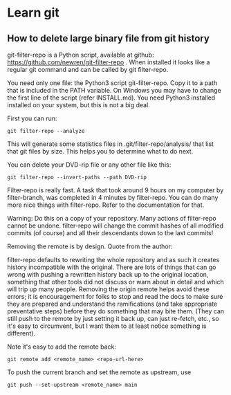 # Learn git


## How to delete large binary file from git history

git-filter-repo is a Python script, available at github: https://github.com/newren/git-filter-repo . When installed it looks like a regular git command and can be called by git filter-repo.

You need only one file: the Python3 script git-filter-repo. Copy it to a path that is included in the PATH variable. On Windows you may have to change the first line of the script (refer INSTALL.md). You need Python3 installed installed on your system, but this is not a big deal.

First you can run:
```
git filter-repo --analyze
```
This will generate some statistics files in .git/filter-repo/analysis/ that list that git files by size. This helps you to determine what to do next.

You can delete your DVD-rip file or any other file like this:
```
git filter-repo --invert-paths --path DVD-rip
 ```
Filter-repo is really fast. A task that took around 9 hours on my computer by filter-branch, was completed in 4 minutes by filter-repo. You can do many more nice things with filter-repo. Refer to the documentation for that.

Warning: Do this on a copy of your repository. Many actions of filter-repo cannot be undone. filter-repo will change the commit hashes of all modified commits (of course) and all their descendants down to the last commits!


Removing the remote is by design. Quote from the author:

filter-repo defaults to rewriting the whole repository and as such it creates history incompatible with the original. There are lots of things that can go wrong with pushing a rewritten history back up to the original location, something that other tools did not discuss or warn about in detail and which will trip up many people. Removing the origin remote helps avoid these errors; it is encouragement for folks to stop and read the docs to make sure they are prepared and understand the ramifications (and take appropriate preventative steps) before they do something that may bite them. (They can still push to the remote by just setting it back up, can just re-fetch, etc., so it's easy to circumvent, but I want them to at least notice something is different).

Note it's easy to add the remote back:
```
git remote add <remote_name> <repo-url-here>
```

To push the current branch and set the remote as upstream, use
```
git push --set-upstream <remote_name> main
```


